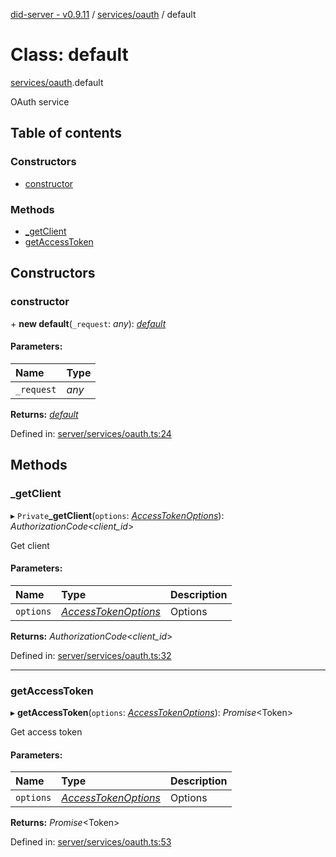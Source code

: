 [did-server - v0.9.11](../README.md) / [services/oauth](../modules/services_oauth.md) / default

# Class: default

[services/oauth](../modules/services_oauth.md).default

OAuth service

## Table of contents

### Constructors

- [constructor](services_oauth.default.md#constructor)

### Methods

- [\_getClient](services_oauth.default.md#_getclient)
- [getAccessToken](services_oauth.default.md#getaccesstoken)

## Constructors

### constructor

\+ **new default**(`_request`: *any*): [*default*](services_oauth.default.md)

#### Parameters:

Name | Type |
:------ | :------ |
`_request` | *any* |

**Returns:** [*default*](services_oauth.default.md)

Defined in: [server/services/oauth.ts:24](https://github.com/Puzzlepart/did/blob/dev/server/services/oauth.ts#L24)

## Methods

### \_getClient

▸ `Private`**_getClient**(`options`: [*AccessTokenOptions*](../interfaces/services_oauth.accesstokenoptions.md)): *AuthorizationCode*<*client_id*\>

Get client

#### Parameters:

Name | Type | Description |
:------ | :------ | :------ |
`options` | [*AccessTokenOptions*](../interfaces/services_oauth.accesstokenoptions.md) | Options    |

**Returns:** *AuthorizationCode*<*client_id*\>

Defined in: [server/services/oauth.ts:32](https://github.com/Puzzlepart/did/blob/dev/server/services/oauth.ts#L32)

___

### getAccessToken

▸ **getAccessToken**(`options`: [*AccessTokenOptions*](../interfaces/services_oauth.accesstokenoptions.md)): *Promise*<Token\>

Get access token

#### Parameters:

Name | Type | Description |
:------ | :------ | :------ |
`options` | [*AccessTokenOptions*](../interfaces/services_oauth.accesstokenoptions.md) | Options    |

**Returns:** *Promise*<Token\>

Defined in: [server/services/oauth.ts:53](https://github.com/Puzzlepart/did/blob/dev/server/services/oauth.ts#L53)
